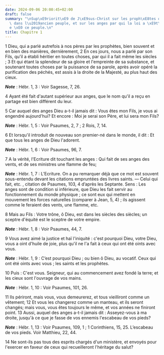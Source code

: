```yaml
---
date: 2024-09-06 20:00:45+02:00
draft: false
summary: "\nSup\xE9riorit\xE9 de J\xE9sus-Christ sur les proph\xE8tes qui ont paru\
  \ dans l\u2019ancien peuple, et sur les anges par qui la loi a \xE9t\xE9 donn\xE9\
  e \xE0 ce peuple.\n"
title: Chapitre 1
---
```





1 Dieu, qui a parlé autrefois à nos pères par les prophètes, bien souvent et en bien des manières, dernièrement, 2 En ces jours, nous a parlé par son Fils, qu'il a établi héritier en toutes choses, par qui il a fait même les siècles ; 3 Et qui étant la splendeur de sa gloire et l'empreinte de sa substance, et soutenant toutes choses par la puissance de sa parole, après avoir opéré la purification des péchés, est assis à la droite de la Majesté, au plus haut des cieux.

***Note*** :  Hébr. 1, 3 : Voir Sagesse, 7, 26.

4 Ayant été fait d'autant supérieur aux anges, que le nom qu'il a reçu en partage est bien différent du leur.


5 Car auquel des anges Dieu a-t-il jamais dit : Vous êtes mon Fils, je vous ai engendré aujourd'hui? Et encore : Moi je serai son Père, et lui sera mon Fils?

***Note*** :  Hébr. 1, 5 : Voir Psaumes, 2, 7 ; 2 Rois, 7, 14.

6 Et lorsqu'il introduit de nouveau son premier-né dans le monde, il dit : Et que tous les anges de Dieu l'adorent.

***Note*** :  Hébr. 1, 6 : Voir Psaumes, 96, 7.

7 A la vérité, l'Ecriture dit touchant les anges : Qui fait de ses anges des vents, et de ses ministres une flamme de feu;

***Note*** :  Hébr. 1, 7 : L’Ecriture. On a pu remarquer déjà que ce mot est souvent sous-entendu devant les citations empruntées des livres saints. ― Celui qui fait, etc. , citation de Psaumes, 103, 4 d’après les Septante. Sens : Les anges sont de condition si inférieure, que Dieu les fait servir au fonctionnement du monde physique ; ce sont eux qui mettent en mouvement les forces naturelles (comparer à Jean, 5, 4) ; ils agissent comme le feraient des vents, une flamme, etc.

8 Mais au Fils : Votre trône, ô Dieu, est dans les siècles des siècles; un sceptre d'équité est le sceptre de votre empire.

***Note*** :  Hébr. 1, 8 : Voir Psaumes, 44, 7.

9 Vous avez aimé la justice et haï l'iniquité : c'est pourquoi Dieu, votre Dieu, vous a oint d'huile de joie, plus qu'il ne l'a fait à ceux qui ont été oints avec vous.

***Note*** :  Hébr. 1, 9 : C’est pourquoi Dieu ; ou bien ô Dieu, au vocatif. Ceux qui ont été oints avec vous ; les saints et les prophètes.

10 Puis : C'est vous. Seigneur, qui au commencement avez fondé la terre; et les cieux sont l'ouvrage de vos mains.

***Note*** :  Hébr. 1, 10 : Voir Psaumes, 101, 26.

11 Ils périront, mais vous, vous demeurerez, et tous vieilliront comme un vêtement; 12 Et vous les changerez comme un manteau, et ils seront changés; mais vous, vous êtes toujours le même, et vos années ne finiront point. 13 Aussi, auquel des anges a-t-il jamais dit : Asseyez-vous à ma droite, jusqu'à ce que je fasse de vos ennemis l'escabeau de vos pieds?

***Note*** :  Hébr. 1, 13 : Voir Psaumes, 109, 1 ; 1 Corinthiens, 15, 25. L’escabeau de vos pieds. Voir Matthieu, 22, 44.

14 Ne sont-ils pas tous des esprits chargés d'un ministère, et envoyés pour l'exercer en faveur de ceux qui recueilleront l'héritage du salut?

